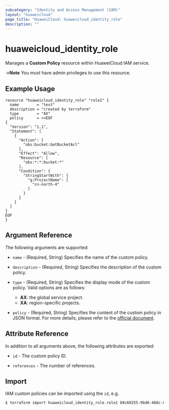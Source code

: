 ```yaml
---
subcategory: "Identity and Access Management (IAM)"
layout: "huaweicloud"
page_title: "HuaweiCloud: huaweicloud_identity_role"
description: ""
---
```


# huaweicloud_identity_role

Manages a **Custom Policy** resource within HuaweiCloud IAM service.

->**Note** You *must* have admin privileges to use this resource.

## Example Usage

```hcl
resource "huaweicloud_identity_role" "role1" {
  name        = "test"
  description = "created by terraform"
  type        = "AX"
  policy      = <<EOF
{
  "Version": "1.1",
  "Statement": [
    {
      "Action": [
        "obs:bucket:GetBucketAcl"
      ],
      "Effect": "Allow",
      "Resource": [
        "obs:*:*:bucket:*"
      ],
      "Condition": {
        "StringStartWith": {
          "g:ProjectName": [
            "cn-north-4"
          ]
        }
      }
    }
  ]
}
EOF
}
```

## Argument Reference

The following arguments are supported:

* `name` - (Required, String) Specifies the name of the custom policy.

* `description` - (Required, String) Specifies the description of the custom policy.

* `type` - (Required, String) Specifies the display mode of the custom policy. Valid options are as follows:
  + **AX**: the global service project.
  + **XA**: region-specific projects.

* `policy` - (Required, String) Specifies the content of the custom policy in JSON format. For more details,
  please refer to the [official document](https://support.huaweicloud.com/intl/en-us/usermanual-iam/iam_01_0017.html).

## Attribute Reference

In addition to all arguments above, the following attributes are exported:

* `id` - The custom policy ID.

* `references` - The number of references.

## Import

IAM custom policies can be imported using the `id`, e.g.

```bash
$ terraform import huaweicloud_identity_role.role1 89c60255-9bd6-460c-822a-e2b959ede9d2
```
